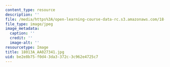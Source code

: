 ```yaml
---
content_type: resource
description: ''
file: /media/https%3A/open-learning-course-data-rc.s3.amazonaws.com/18-013a-calculus-with-applications-spring-2005/be2e8b75f0d43da3372c3c962e4725c7_18013A_AA027341.jpg
file_type: image/jpeg
image_metadata:
  caption: ''
  credit: ''
  image-alt: ''
resourcetype: Image
title: 18013A_AA027341.jpg
uid: be2e8b75-f0d4-3da3-372c-3c962e4725c7
---
```

